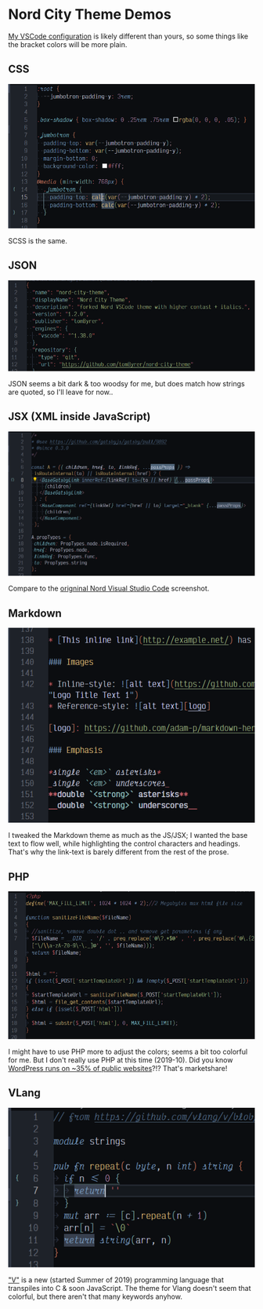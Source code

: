 # Nord City Theme Demos

[My VSCode configuration](../README.md#optional_plugins) is likely different than yours, so some things like the bracket colors will be more plain.

## CSS

![CSS demo screenshot](css.png "CSS demo screenshot")

SCSS is the same.

## JSON

![JSON demo screenshot](json.png "JSON demo screenshot")

JSON seems a bit dark & too woodsy for me, but does match how strings are quoted, so I'll leave for now..

## JSX (XML inside JavaScript)

![JSX demo screenshot](jsx.png "JSX demo screenshot")

Compare to the [origninal Nord Visual Studio Code](https://www.nordtheme.com/ports/visual-studio-code) screenshot.

## Markdown

![Markdown demo screenshot](markdown.png "Markdown demo screenshot")

I tweaked the Markdown theme as much as the JS/JSX; I wanted the base text to flow well, while highlighting the control characters and headings.  That's why the link-text is barely different from the rest of the prose.

## PHP

![PHP demo screenshot](php.png "PHP demo screenshot")

I might have to use PHP more to adjust the colors; seems a bit too colorful for me.  But I don't really use PHP at this time (2019-10).  Did you know [WordPress runs on ~35% of public websites](https://w3techs.com/technologies/details/cm-wordpress/all/all)?!?  That's marketshare!

## VLang

![V language demo screenshot](vlang.png "V language demo screenshot")

["V"](https://vlang.io/) is a new (started Summer of 2019) programming language that transpiles into C & soon JavaScript.  The theme for Vlang doesn't seem that colorful, but there aren't that many keywords anyhow.
